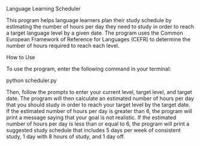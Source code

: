 Language Learning Scheduler


This program helps language learners plan their study schedule by estimating the number of hours per day they need to study in order to reach a target language level by a given date. The program uses the Common European Framework of Reference for Languages (CEFR) to determine the number of hours required to reach each level.

How to Use

To use the program, enter the following command in your terminal:

python scheduler.py

Then, follow the prompts to enter your current level, target level, and target date. The program will then calculate an estimated number of hours per day that you should study in order to reach your target level by the target date. If the estimated number of hours per day is greater than 6, the program will print a message saying that your goal is not realistic. If the estimated number of hours per day is less than or equal to 6, the program will print a suggested study schedule that includes 5 days per week of consistent study, 1 day with 8 hours of study, and 1 day off.

